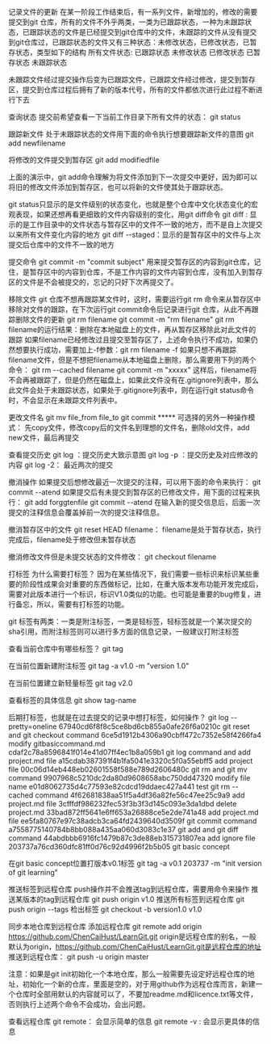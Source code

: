 记录文件的更新
在某一阶段工作结束后，有一系列文件，新增加的，修改的需要提交到git 仓库，所有的文件不外乎两类，一类为已跟踪状态，一种为未跟踪状态，已跟踪状态的文件是已经提交到git仓库中的文件，未跟踪的文件从没有提交到git仓库过，已跟踪状态的文件又有三种状态：未修改状态，已修改状态，已暂存状态，类型如下的结构
所有文件状态:
	已跟踪状态
		未修改状态
		已修改状态
		已暂存状态
	未跟踪状态

未跟踪文件经过提交操作后变为已跟踪文件，已跟踪文件经过修改，提交到暂存区，提交到仓库过程后拥有了新的版本代号，所有的文件都依次进行此过程不断进行下去

查询状态
提交前希望查看一下当前工作目录下所有文件的状态：
git status

跟踪新文件
处于未跟踪状态的文件用下面的命令执行想要跟踪新文件的意图
git add newfilename

将修改的文件提交到暂存区
git add modifiedfile

上面的演示中，git add命令理解为将文件添加到下一次提交中更好，因为即可以将旧的修改文件添加到暂存区，也可以将新的文件使其处于跟踪状态。

git status只显示的是文件级别的状态变化，也就是整个仓库中文化状态变化的宏观表现，如果还想再看更细致的文件内容级别的变化，用git diff命令
git diff : 显示的是工作目录中的文件状态与暂存区中的文件不一致的地方，而不是自上次提交以来所有文件变化内容的地方
git diff --staged：显示的是暂存区中的文件与上次提交后仓库中的文件不一致的地方

提交命令
git commit -m "commit subject"
用来提交暂存区的内容到git仓库，记住，是暂存区中的内容到仓库，不是工作内容的文件内容到仓库，没有加入到暂存区的文件是不会被提交的，忘记的只好下次再提交了。

移除文件
git 仓库不想再跟踪某文件时，这时，需要运行git rm 命令来从暂存区中移除对文件的跟踪，在下次运行git commit命令后记录进行git 仓库，从此不再跟踪删除文件的更新
git rm filename
git commit -m "rm filename"
git rm filename的运行结果：删除在本地磁盘上的文件，再从暂存区移除此对此文件的跟踪
如果filename已经修改过且提交至暂存区了，上述命令执行不成功，如果仍然想要执行成功，需要加上-f参数：git rm filename -f
如果只想不再跟踪filename文件，但是不想把filename从本地磁盘上删除，那么需要用下列的两个命令：
git rm --cached filename
git commit -m "xxxxx"
这样后，filename将不会再被跟踪了，但是仍然在磁盘上，如果此文件没有在.gitignore列表中，那么此文件会处于未跟踪状态，如果处于.gitignore列表中，则在运行git status命令时，不会显示在未跟踪文件列表中。

更改文件名
git mv file_from file_to
git commit *****
可选择的另外一种操作模式： 先copy文件，修改copy后的文件名到理想的文件名，删除old文件，add new文件，最后再提交

查看提交历史
git log ：提交历史大致示意图
git log -p ：提交历史及对应修改的内容
git log -2： 最近两次的提交


撤消操作
如果提交后想修改最近一次提交的注释，可以用下面的命令来执行：
git commit --atend
如果提交后有未提交到暂存区的已修改文件，用下面的过程来执行：
git add forggtenfile
git commit --atend 
在输入新的提交信息后，后面一次提交的注释信息会覆盖掉前一次的提交注释信息。

撤消暂存区中的文件
git reset HEAD filename： filename是处于暂存状态，执行完成后，filename处于修改但未暂存状态

撤消修改文件但是未提交状态的文件修改：
git checkout filename

打标签
为什么需要打标签？
因为在某些情况下，我们需要一些标识来标识某些重要的阶段性成果会对重要的东西做标记，比如，在重大版本发布功能开发完成后，需要对此版本进行一个标识，标识V1.0类似的功能。也可能是重要的bug修复，进行备忘，所以，需要有打标签的功能。

git 标签有两类：一类是附注标签，一类是轻标签，轻标签就是一个某次提交的sha引用，而附注标签则可以进行多方面的信息记录，一般建议打附注标签

查看当前仓库中有哪些标签？
git tag

在当前位置新建附注标签
git tag -a v1.0 -m "version 1.0"

在当前位置建立新轻量标签
git tag v2.0

查看标签的具体信息
git show tag-name

后期打标签，也就是在过去提交的记录中想打标签，如何操作？
git log --pretty=oneline
67940cd6f8f8c5ce8bd6cb855a0afe26f6a0210c git reset and git checkout command
6ce5d1912b4306a90cbff472c7352e58f4266fa4 modify gitbasiccommand.md
cdaf2c78a8596841f014e41d07ff4ec1b8a059b1 git log command and add project.md file
a15cdab387391f4b1fa5041e3320c5f0a55ebff5 add project file
00c06d14eb448eb02601558f588e789d2606480c git rm and git mv command
9907968c5210dc2da80d9608658abc750dd47320 modify file name
e01d8062735d4c77593e82cdcd19ddaec427a441 test git rm --cached command
4f62681838aa51f5a4df36a82fe56c47ee25c9a9 add project.md file
3cfffdf986232fec53f3b3f3d145c093e3da1dbd delete project.md
33bad872ff5641e6ff653a26888ce5e2de741a48 add project.md file
ee5fa80767e97c38adcb3ca64fd2439640d3509f git commit command
a7558775140784b8bb088a435aa060d3083c1e37 git add and git diff command
44abdbbb6916fc1479b87c3de88eb315731807ea add ignore file
203737a76cd360dfc81ff0d76c92d4996f2b5b05 git basic concept

在git basic concept位置打版本v0.1标签
git tag -a v0.1 203737 -m "init version of git learning"

推送标签到远程仓库
push操作并不会推送tag到远程仓库，需要用命令来操作
推送某版本的tag到远程仓库
git push origin v1.0
推送所有标签到远程仓库
git push origin --tags
检出标签
git checkout -b version1.0 v1.0

同步本地仓库到远程仓库
添加远程仓库
git remote add origin https://github.com/ChenCaiHust/LearnGit.git
origin是远程仓库的别名，一般默认为origin，https://github.com/ChenCaiHust/LearnGit.git是远程仓库的地址
推送到远程仓库：
git push -u origin master

注意：如果是git init初始化一个本地仓库，那么一般需要先设定好远程仓库的地址，初始化一个新的仓库，里面是空的，对于用github作为远程仓库而言，新建一个仓库时全部用默认的内容就可以了，不要加readme.md和licence.txt等文件，否则执行上述两个命令不会成功，会出问题。

查看远程仓库
git remote： 会显示简单的信息
git remote -v : 会显示更具体的信息
